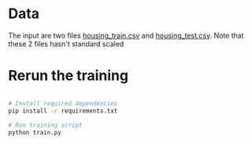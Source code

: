 # Data

The input are two files [housing_train.csv](../data/housing_train.csv) and [housing_test.csv](../data/housing_test.csv). Note that these 2 files hasn't standard scaled

# Rerun the training

```bash

# Install required dependencies
pip install -r requirements.txt

# Run training script
python train.py
```